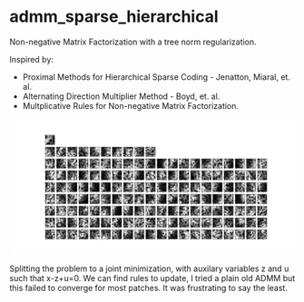 # admm_sparse_hierarchical
Non-negative Matrix Factorization with a tree norm regularization.

Inspired by:

- Proximal Methods for Hierarchical Sparse Coding - Jenatton, Miaral, et. al.
- Alternating Direction Multiplier Method - Boyd, et. al.
- Multplicative Rules for Non-negative Matrix Factorization.

 ![](lena_base.png) 
 
 Splitting the problem to a joint minimization, with auxilary variables z and u such that x-z+u=0. We can find rules to update, I tried a plain old ADMM but this failed to converge for most patches. It was frustrating to say the least.
